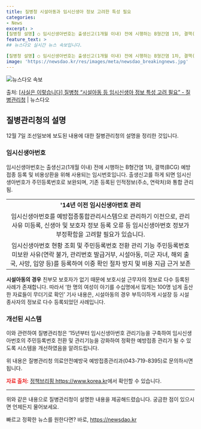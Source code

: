 ```yaml
---
title: 질병청 시설아동과 임시신생아 정보 고려한 특성 필요
categories:
- News
excerpt: >
[질병청 설명] ○ 임시신생아번호는 출생신고(1개월 이내) 전에 시행하는 B형간염 1차, 결핵(BCG) 예방…
feature_text: >
## 뉴스다오 실시간 뉴스 속보입니다.

[질병청 설명] ○ 임시신생아번호는 출생신고(1개월 이내) 전에 시행하는 B형간염 1차, 결핵(BCG) 예방…
image: 'https://newsdao.kr/res/images/meta/newsdao_breakingnews.jpg'
---
```


![뉴스다오 속보](https://newsdao.kr/res/images/meta/newsdao_breakingnews.jpg)

<p>출처: <a href="https://newsdao.kr/2772" rel="dofollow">[사실은 이렇습니다] 질병청 “시설아동 등 임시신생아 정보 특성 고려 필요” - 질병관리청</a> | 뉴스다오</p>

<h2 data-ke-size="size26">질병관리청의 설명</h2>
<p data-ke-size="size16">12월 7일 조선일보에 보도된 내용에 대한 질병관리청의 설명을 정리한 것입니다. </p>

<h3><b>임시신생아번호</b></h3>
<p data-ke-size="size16">임시신생아번호는 출생신고(1개월 이내) 전에 시행하는 B형간염 1차, 결핵(BCG) 예방접종 등록 및 비용상환을 위해 사용되는 임시번호입니다. 출생신고를 하게 되면 임시신생아번호가 주민등록번호로 보완되며, 기존 등록된 인적정보(주소, 연락처)와 통합 관리됨.</p>

<table>
    <tr>
        <td style="text-align: center; height: 17px;"><b>'14년 이전 임시신생아번호 관리</b></td>
    </tr>
    <tr>
        <td style="text-align: center; height: 17px;">임시신생아번호를 예방접종통합관리시스템으로 관리하기 이전으로, 관리사유 미등록, 신생아 및 보호자 정보 등록 오류 등 임시신생아번호 정보가 부정확함을 고려할 필요가 있습니다.</td>
    </tr>
    <tr>
        <td style="text-align: center; height: 17px;">임시신생아번호 현황 조회 및 주민등록번호 전환 관리 기능 주민등록번호 미보완 사유(연락 불가, 관리번호 발급거부, 시설아동, 미군 자녀, 해외 출국, 사망, 입양 등)를 등록하여 이중 확인 절차 방지 및 비용 지급 근거 보존</td>
    </tr>
</table>

<p data-ke-size="size16"><b>시설아동의 경우</b> 친부모 보호자가 없기 때문에 보호시설 근무자의 정보로 다수 등록된 사례가 존재합니다. 따라서 ‘한 명의 여성이 아기를 수십명에서 많게는 100명 넘게 출산한 자료들이 무더기로 확인’ 기사 내용은, 시설아동의 경우 부득이하게 시설장 등 시설 종사자의 정보로 다수 등록되었던 사례입니다.</p>

<h3><b>개선된 시스템</b></h3>
<p data-ke-size="size16">이와 관련하여 질병관리청은 ’15년부터 임시신생아번호 관리기능을 구축하여 임시신생아번호의 주민등록번호 전환 및 관리기능을 강화하여 정확한 예방접종 관리가 될 수 있도록 시스템을 개선하였음을 알려드립니다. </p>

<p data-ke-size="size16">위 내용은 질병관리청 의료안전예방국 예방접종관리과(043-719-8395)로 문의하시면 됩니다.</p>

<p data-ke-size="size16"><b><span style="color: #ee2323;">자료 출처:</span></b> <a href="https://newsdao.kr/2772">정책브리핑 https://www.korea.kr</a>에서 확인할 수 있습니다.</p>
<hr>

<p data-ke-size="size16">위와 같은 내용으로 질병관리청이 설명한 내용을 제공해드렸습니다. 궁금한 점이 있으시면 언제든지 물어보세요.</p> 

빠르고 정확한 뉴스를 원한다면? 바로, <a href="https://newsdao.kr" rel="dofollow">https://newsdao.kr</a>


    
